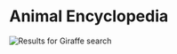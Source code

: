 # Animal Encyclopedia

![Results for Giraffe search](https://i.imgur.com/gsDHZnZ.png "Giraffe search")